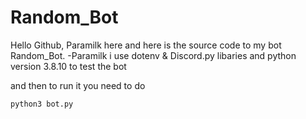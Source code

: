 # Random_Bot
Hello Github, Paramilk here and here is the source code to my bot Random_Bot.
-Paramilk
i use dotenv & Discord.py libaries and python version 3.8.10 to test the bot


and then to run it you need to do

```python3 bot.py```

